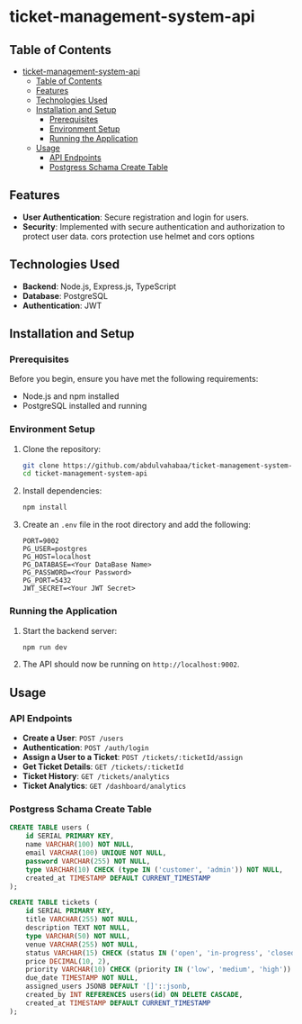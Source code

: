 # ticket-management-system-api

## Table of Contents

- [ticket-management-system-api](#ticket-management-system-api)
  - [Table of Contents](#table-of-contents)
  - [Features](#features)
  - [Technologies Used](#technologies-used)
  - [Installation and Setup](#installation-and-setup)
    - [Prerequisites](#prerequisites)
    - [Environment Setup](#environment-setup)
    - [Running the Application](#running-the-application)
  - [Usage](#usage)
    - [API Endpoints](#api-endpoints)
    - [Postgress Schama Create Table](#postgress-schama-create-table)

## Features

- **User Authentication**: Secure registration and login for users.
- **Security**: Implemented with secure authentication and authorization to protect user data. cors protection use helmet and cors options

## Technologies Used

- **Backend**: Node.js, Express.js, TypeScript
- **Database**: PostgreSQL
- **Authentication**: JWT

## Installation and Setup

### Prerequisites

Before you begin, ensure you have met the following requirements:

- Node.js and npm installed
- PostgreSQL installed and running

### Environment Setup

1. Clone the repository:

   ```bash
   git clone https://github.com/abdulvahabaa/ticket-management-system-api.git
   cd ticket-management-system-api

   ```

2. Install dependencies:

   ```bash
   npm install
   ```

3. Create an `.env` file in the root directory and add the following:

   ```env
   PORT=9002
   PG_USER=postgres
   PG_HOST=localhost
   PG_DATABASE=<Your DataBase Name>
   PG_PASSWORD=<Your Password>
   PG_PORT=5432
   JWT_SECRET=<Your JWT Secret>

   ```

### Running the Application

1. Start the backend server:

   ```bash
   npm run dev
   ```

2. The API should now be running on `http://localhost:9002`.

## Usage

### API Endpoints

- **Create a User**: `POST /users`
- **Authentication**: `POST /auth/login`
- **Assign a User to a Ticket**: `POST /tickets/:ticketId/assign`
- **Get Ticket Details**: `GET /tickets/:ticketId`
- **Ticket History**: `GET /tickets/analytics`
- **Ticket Analytics**: `GET /dashboard/analytics`

### Postgress Schama Create Table

```sql
CREATE TABLE users (
    id SERIAL PRIMARY KEY,
    name VARCHAR(100) NOT NULL,
    email VARCHAR(100) UNIQUE NOT NULL,
    password VARCHAR(255) NOT NULL,
    type VARCHAR(10) CHECK (type IN ('customer', 'admin')) NOT NULL,
    created_at TIMESTAMP DEFAULT CURRENT_TIMESTAMP
);
```

```sql
CREATE TABLE tickets (
    id SERIAL PRIMARY KEY,
    title VARCHAR(255) NOT NULL,
    description TEXT NOT NULL,
    type VARCHAR(50) NOT NULL, 
    venue VARCHAR(255) NOT NULL,
    status VARCHAR(15) CHECK (status IN ('open', 'in-progress', 'closed')) DEFAULT 'open',
    price DECIMAL(10, 2),
    priority VARCHAR(10) CHECK (priority IN ('low', 'medium', 'high')) NOT NULL,
    due_date TIMESTAMP NOT NULL,
    assigned_users JSONB DEFAULT '[]'::jsonb,
    created_by INT REFERENCES users(id) ON DELETE CASCADE,
    created_at TIMESTAMP DEFAULT CURRENT_TIMESTAMP
);
```